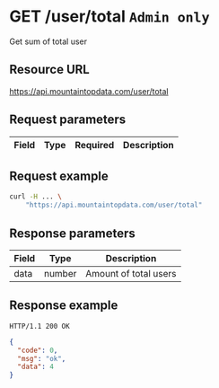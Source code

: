 # GET /user/total `Admin only`

Get sum of total user

## Resource URL

https://api.mountaintopdata.com/user/total

## Request parameters

| Field | Type | Required | Description |
| ----- | ---- | -------- | ----------- |

## Request example

```bash
curl -H ... \
    "https://api.mountaintopdata.com/user/total"
```

## Response parameters

| Field | Type   | Description           |
| ----- | ------ | --------------------- |
| data  | number | Amount of total users |

## Response example

```http
HTTP/1.1 200 OK
```

```json
{
  "code": 0,
  "msg": "ok",
  "data": 4
}
```
